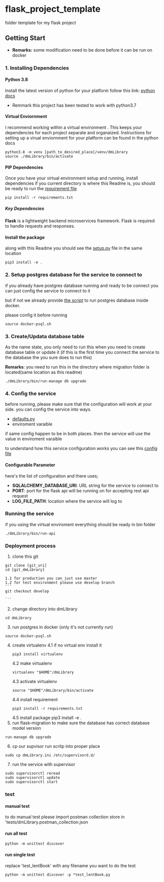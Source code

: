 # flask_project_template
folder template for my flask project


## Getting Start
* <b>Remarks:</b> some modification need to be done before it can be run on docker 

### 1. Installing Dependencies

#### Python 3.8
Install the latest version of python for your platform follow this link: [python docs](https://packaging.python.org/guides/installing-using-pip-and-vitual-environments/)
* Remmark this project has been tested to work with python3.7

#### Virtual Enviornment
I recommend working within a virtual environment . This keeps your dependencies for each project separate and organaized. Instructions for setting up a virual enviornment for your platform can be found in the python docs
```
python3.8 -m venv [path_to_desired_place]/venv/dmLibrary
source ./dmLibrary/bin/activate
```

#### PIP Dependencies
Once you have your virtual environment setup and running, install dependencies if you current directory is where this Readme is, you should be ready to run the [requirement file](requirements.txt)
```
pip install -r requirements.txt
```


##### Key Dependencies
<b>Flask</b> is a lightweight backend microservices framework. Flask is required to handle requests and responses.


#### Install the package
along with this Readme you should see the [setup.py](setup.py) file in the same location

```
pip3 install -e .
```

### 2. Setup postgres database for the service to connect to
if you already have postgres database running and ready to be connect you can just config the service to connect to it

but if not we already provide [the script](docker-psql.sh) to run postgres database inside docker.

please config it before running

```
source docker-psql.sh
```

### 3. Create/Updata database table
As the name state, you only need to run this when you need to create database table or update it (if this is the first time you connect the service to the database the you sure does to run this)

<b>Remarks</b>: you need to run this in the directory where migration folder is located(same location as this readme)

```
./dmLibrary/bin/run-manage db upgrade
```

### 4. Config the service
before running, please make sure that the configuration will work at your side. you can config the service into ways.
- [defaults.py](./dmLibrary/defaults.py)
- enviroment varaible

if same config happen to be in both places. then the service will use the value in enviroment varaible

to understand how this service configuration works you can see this [config file](./dmLibrary/config.py)

#### Configurable Parameter
here's  the list of configuration and there uses;

- <b>SQLALCHEMY_DATABASE_URI</b>: URL string for the service to connect to
- <b>PORT</b>: port for the flask api will be running on for accepting rest api request
- <b>LOG_FILE_PATH</b>: location where the service will log to



### Running the service
if you using the virtual enviroment everything should be ready in bin folder

```
./dmLibrary/bin/run-api
```

### Deployment process
1. clone this git
```
git clone [git_uri]
cd [git_dmLibrary]
```
    1.1 for production you can just use master
    1.2 for test environment please use develop branch
    ```
    git checkout develop
    
    ```
2. change directory into dmLibrary
```
cd dmLibrary
```

3. run postgres in docker (only it's not currently run)
```
source docker-psql.sh
```
4. create virtualenv
    4.1 if no virtual env install it
    ```
    pip3 install virtualenv
    ```
    4.2 make virtualenv
    ```
    virtualenv "$HOME"/dmLibrary
    ```
    4.3 activate virtualenv
    ```
    source "$HOME"/dmLibrary/bin/activate
    ```
    4.4 install requirement
    ```
    pip3 install -r requirements.txt
    ```
    4.5 install package
    pip3 install -e  .
5. run flask-migration to make sure the database has correct database model version
```
run-manage db upgrade
```

6. cp our supvisor run scritp into proper place
```
sudo cp dmLibrary.ini /etc/supervisord.d/
```
7. run the service with supervisor
```
sudo supervisorctl reread
sudo supervisorctl update
sudo supervisorctl start
```

### test
#### manual test
to do manual test please import postman collection store in 'tests/dmLibrary.postman_collection.json

#### run all test
```
python -m unittest discover
```

#### run single test
replace 'test_lentBook' with any filename you want to do the test
```
python -m unittest discover -p *test_lentBook.py
```





